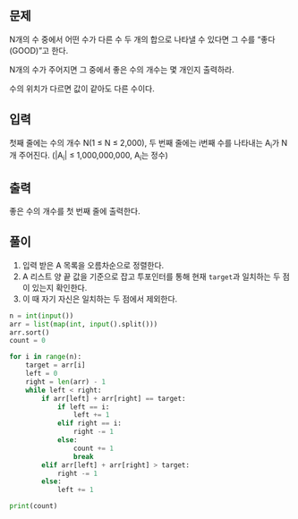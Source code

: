 ## 문제
N개의 수 중에서 어떤 수가 다른 수 두 개의 합으로 나타낼 수 있다면 그 수를 “좋다(GOOD)”고 한다.

N개의 수가 주어지면 그 중에서 좋은 수의 개수는 몇 개인지 출력하라.

수의 위치가 다르면 값이 같아도 다른 수이다.

## 입력
첫째 줄에는 수의 개수 N(1 ≤ N ≤ 2,000), 두 번째 줄에는 i번째 수를 나타내는 A<sub>i</sub>가 N개 주어진다. (|A<sub>i</sub>| ≤ 1,000,000,000, A<sub>i</sub>는 정수)

## 출력
좋은 수의 개수를 첫 번째 줄에 출력한다.

## 풀이
1. 입력 받은 A 목록을 오름차순으로 정렬한다.
2. A 리스트 양 끝 값을 기준으로 잡고 투포인터를 통해 현재 `target`과 일치하는 두 점이 있는지 확인한다.
3. 이 때 자기 자신은 일치하는 두 점에서 제외한다.

```python
n = int(input())
arr = list(map(int, input().split()))
arr.sort()
count = 0

for i in range(n):
    target = arr[i]
    left = 0
    right = len(arr) - 1
    while left < right:
        if arr[left] + arr[right] == target:
            if left == i:
                left += 1
            elif right == i:
                right -= 1
            else:
                count += 1
                break
        elif arr[left] + arr[right] > target:
            right -= 1
        else:
            left += 1

print(count)
```
